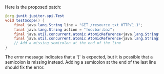 Here is the proposed patch:

```java
@org.junit.jupiter.api.Test
void testScope() {
    final java.lang.String line = "GET /resource.txt HTTP/1.1";
    final java.lang.String action = "foo:bar:baz";
    final java.util.concurrent.atomic.AtomicReference<java.lang.String> caction = new java.util.concurrent.atomic.AtomicReference<>();
    final java.util.concurrent.atomic.AtomicReference<java.lang.String> cline = new java.util.concurrent.atomic.AtomicReference<>();
    // Add a missing semicolon at the end of the line
}
```

The error message indicates that a ')' is expected, but it is possible that a semicolon is missing instead. Adding a semicolon at the end of the last line should fix the error.